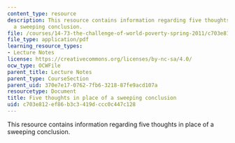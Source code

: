 ```yaml
---
content_type: resource
description: This resource contains information regarding five thoughts in place of
  a sweeping conclusion.
file: /courses/14-73-the-challenge-of-world-poverty-spring-2011/c703e812ef86b3c3419dccc0c447c128_MIT14_73S11_Lec26_slides.pdf
file_type: application/pdf
learning_resource_types:
- Lecture Notes
license: https://creativecommons.org/licenses/by-nc-sa/4.0/
ocw_type: OCWFile
parent_title: Lecture Notes
parent_type: CourseSection
parent_uid: 370e7e17-0762-7fb6-3218-87fe9acd107a
resourcetype: Document
title: Five thoughts in place of a sweeping conclusion
uid: c703e812-ef86-b3c3-419d-ccc0c447c128
---
```

This resource contains information regarding five thoughts in place of a sweeping conclusion.
